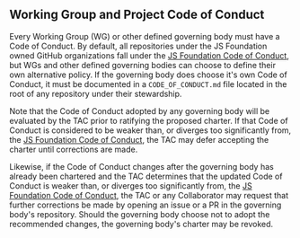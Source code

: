 ## Working Group and Project Code of Conduct

Every Working Group (WG) or other defined governing body must have a Code of
Conduct. By default, all repositories under the JS Foundation owned GitHub
organizations fall under the [JS Foundation Code of Conduct][], but WGs and
other defined governing bodies can choose to define their own alternative
policy. If the governing body does choose it's own Code of Conduct, it must be
documented in a `CODE_OF_CONDUCT.md` file located in the root of any repository
under their stewardship.

Note that the Code of Conduct adopted by any governing body will be evaluated by
the TAC prior to ratifying the proposed charter. If that Code of Conduct is
considered to be weaker than, or diverges too significantly from, the
[JS Foundation Code of Conduct][], the TAC may defer accepting the charter
until corrections are made.

Likewise, if the Code of Conduct changes after the governing body has already
been chartered and the TAC determines that the updated Code of Conduct is weaker
than, or diverges too significantly from, the
[JS Foundation Code of Conduct][], the TAC or any Collaborator may request
that further corrections be made by opening an issue or a PR in the governing
body's repository. Should the governing body choose not to adopt the recommended
changes, the governing body's charter may be revoked.

[JS Foundation Code of Conduct]: https://js.foundation/conduct/

